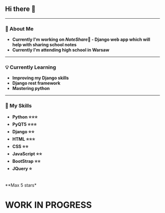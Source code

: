 ## Hi there 👋
---
### 🤙 About Me 
- **Currently I'm working on *NoteShare*📝 - Django web app which will help with sharing school notes** 
- **Currently I'm attending high school in Warsaw**
---
### 💡 Currently Learning 
- **Improving my Django skills**
- **Django rest framework**
- **Mastering python**
---
### 🔧 My Skills
- **Python ⭐⭐⭐**
- **PyQT5 ⭐⭐⭐**
- **Django ⭐⭐**
- **HTML ⭐⭐⭐**
- **CSS ⭐⭐**
- **JavaScript ⭐⭐**
- **BootStrap ⭐⭐**
- **JQuery ⭐**
<br>
**Max 5 stars*

# WORK IN PROGRESS

<!--
**NotSoYeezy/NotSoYeezy** is a ✨ _special_ ✨ repository because its `README.md` (this file) appears on your GitHub profile.

Here are some ideas to get you started:

- 🔭 I’m currently working on ...
- 🌱 I’m currently learning ...
- 👯 I’m looking to collaborate on ...
- 🤔 I’m looking for help with ...
- 💬 Ask me about ...
- 📫 How to reach me: ...
- 😄 Pronouns: ...
- ⚡ Fun fact: ...
-->
